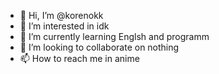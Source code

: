 - 👋 Hi, I’m @korenokk
- 👀 I’m interested in idk
- 🌱 I’m currently learning Englsh and programm
- 💞️ I’m looking to collaborate on nothing
- 📫 How to reach me in anime

<!---
korenokk/korenokk is a ✨ special ✨ repository because its `README.md` (this file) appears on your GitHub profile.
You can click the Preview link to take a look at your changes.
--->
